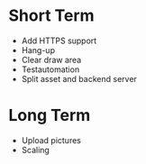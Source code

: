 # Short Term 
  - Add HTTPS support
  - Hang-up
  - Clear draw area
  - Testautomation
  - Split asset and backend server
  
# Long Term
  - Upload pictures
  - Scaling